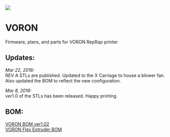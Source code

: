 ![](https://raw.githubusercontent.com/mzbotreprap/VORON/master/mz_logo_color.png)
# VORON #

Firmware, plans, and parts for VORON RepRap printer

## Updates: ##

_Mar 22, 2016:_  
REV A STLs are published. Updated to the X Carriage to house a blower fan. Also updated the BOM to reflect the new configuration.

_Mar 8, 2016:_  
ver1.0 of the STLs has been released. Happy printing.

## BOM: ##

[VORON BOM ver1.02](https://docs.google.com/spreadsheets/d/1gZ7iw4DZvFNxaIOatrMFrFoU3wzWdrevgIk1zQGu70I/edit#gid=563492853)  
[VORON Flex Extruder BOM](https://docs.google.com/spreadsheets/d/16CWPB2oTK9FKjAUDDWl0jZJUkDyqz0WzneBYv2D0PWs/edit#gid=1031735707)
